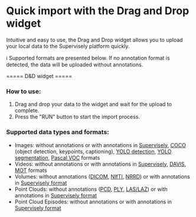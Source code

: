 # Quick import with the Drag and Drop widget

Intuitive and easy to use, the Drag and Drop widget allows you to upload your local data to the Supervisely platform quickly.

ℹ️ Supported formats are presented below. If no annotation format is detected, the data will be uploaded without annotations.

===== D&D widget =====

### How to use:

1. Drag and drop your data to the widget and wait for the upload to complete.
2. Press the "RUN" button to start the import process.

### Supported data types and formats:

- Images: without annotations or with annotations in [Supervisely](https://docs.supervisely.com/data-organization/00_ann_format_navi), [COCO](https://cocodataset.org/#format-data) (object detection, keypoints, captioning), [YOLO detection](https://docs.ultralytics.com/datasets/detect/), [YOLO segmentation](https://docs.ultralytics.com/datasets/segment/#ultralytics-yolo-format), [Pascal VOC](http://host.robots.ox.ac.uk/pascal/VOC/) formats
- Videos: without annotations or with annotations in [Supervisely](https://docs.supervisely.com/data-organization/00_ann_format_navi), [DAVIS](https://davischallenge.org/index.html), [MOT](https://motchallenge.net/instructions/) formats
- Volumes: without annotations ([DICOM](https://www.dicomstandard.org/current/), [NIfTI](https://nifti.nimh.nih.gov/nifti-1/), [NRRD](https://teem.sourceforge.net/nrrd/format.html)) or with annotations in [Supervisely format](https://docs.supervisely.com/data-organization/00_ann_format_navi)
- Point Clouds: without annotations ([PCD](https://pointclouds.org/documentation/tutorials/pcd_file_format.html), [PLY](http://paulbourke.net/dataformats/ply/), [LAS/LAZ](https://www.asprs.org/wp-content/uploads/2010/12/LAS_1_4_r13.pdf)) or with annotations in [Supervisely format](https://docs.supervisely.com/data-organization/00_ann_format_navi)
- Point Cloud Episodes: without annotations or with annotations in [Supervisely format](https://docs.supervisely.com/data-organization/00_ann_format_navi)
